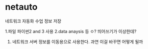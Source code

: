 # netauto
네트워크 자동화 수업 정보 저장



1.파일 파이썬2 and 3 사용
2.data anaysis 등 
ㅇ? 띄어쓰기가 이상한데?
1. 네트워크 서버 정보를 이동용으로 사용한다.
과연 이걸 바꾸면 어떻게 될까
